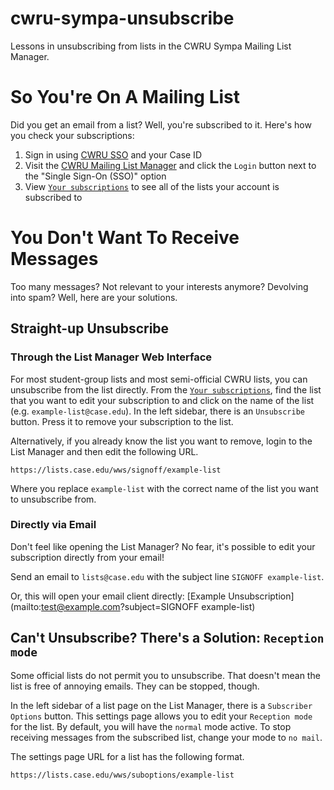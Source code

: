 # cwru-sympa-unsubscribe
Lessons in unsubscribing from lists in the CWRU Sympa Mailing List Manager.

# So You're On A Mailing List

Did you get an email from a list? Well, you're subscribed to it. Here's how you check your subscriptions:

1. Sign in using [CWRU SSO][sso] and your Case ID
2. Visit the [CWRU Mailing List Manager][list-manager] and click the `Login` button next to the "Single Sign-On (SSO)" option
3. View [`Your subscriptions`][list-subscriptions] to see all of the lists your account is subscribed to

[sso]: https://login.case.edu/cas/login
[list-manager]: https://lists.case.edu/
[list-subscriptions]: https://lists.case.edu/wws/which

# You Don't Want To Receive Messages

Too many messages? Not relevant to your interests anymore? Devolving into spam? Well, here are your solutions.

## Straight-up Unsubscribe

### Through the List Manager Web Interface

For most student-group lists and most semi-official CWRU lists, you can unsubscribe from the list directly. From the [`Your subscriptions`][list-subscriptions], find the list that you want to edit your subscription to and click on the name of the list (e.g. `example-list@case.edu`). In the left sidebar, there is an `Unsubscribe` button. Press it to remove your subscription to the list.

Alternatively, if you already know the list you want to remove, login to the List Manager and then edit the following URL.

```
https://lists.case.edu/wws/signoff/example-list
```

Where you replace `example-list` with the correct name of the list you want to unsubscribe from.

### Directly via Email

Don't feel like opening the List Manager? No fear, it's possible to edit your subscription directly from your email!

Send an email to `lists@case.edu` with the subject line `SIGNOFF example-list`.

Or, this will open your email client directly: [Example Unsubscription](mailto:test@example.com?subject=SIGNOFF example-list)

## Can't Unsubscribe? There's a Solution: `Reception mode`

Some official lists do not permit you to unsubscribe. That doesn't mean the list is free of annoying emails. They can be stopped, though.

In the left sidebar of a list page on the List Manager, there is a `Subscriber Options` button. This settings page allows you to edit your `Reception mode` for the list. By default, you will have the `normal` mode active. To stop receiving messages from the subscribed list, change your mode to `no mail`.

The settings page URL for a list has the following format.

```
https://lists.case.edu/wws/suboptions/example-list
```
